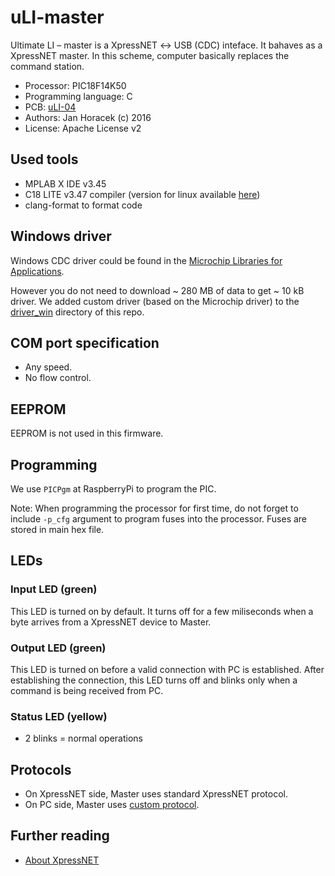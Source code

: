 # uLI-master

Ultimate LI – master is a XpressNET ↔ USB (CDC) inteface. It bahaves as a
XpressNET master. In this scheme, computer basically replaces the command station.

* Processor: PIC18F14K50
* Programming language: C
* PCB: [uLI-04](https://github.com/kmzbrnoI/uLI-pcb)
* Authors: Jan Horacek (c) 2016
* License: Apache License v2

## Used tools

- MPLAB X IDE v3.45
- C18 LITE v3.47 compiler (version for linux available
  [here](https://github.com/Manouchehri/Microchip-C18-Lite))
- clang-format to format code

## Windows driver

Windows CDC driver could be found in the
[Microchip Libraries for Applications](http://www.microchip.com/mplab/microchip-libraries-for-applications).

However you do not need to download ~ 280 MB of data to get ~ 10 kB driver. We
added custom driver (based on the Microchip driver) to the
[driver_win](driver_win/) directory of this repo.

## COM port specification

* Any speed.
* No flow control.

## EEPROM

EEPROM is not used in this firmware.

## Programming

We use `PICPgm` at RaspberryPi to program the PIC.

Note: When programming the processor for first time, do not forget to include
`-p_cfg` argument to program fuses into the processor. Fuses are stored in main
hex file.

## LEDs

### Input LED (green)
This LED is turned on by default. It turns off for a few miliseconds when a
byte arrives from a XpressNET device to Master.

### Output LED (green)
This LED is turned on before a valid connection with PC is established. After
establishing the connection, this LED turns off and blinks only when a command
is being received from PC.

### Status LED (yellow)
- 2 blinks = normal operations

## Protocols

 * On XpressNET side, Master uses standard XpressNET protocol.
 * On PC side, Master uses [custom protocol](cdc-protocol.md).

## Further reading

- [About XpressNET](http://www.opendcc.de/info/xpressnet/xpressnet_e.html)
